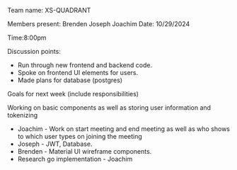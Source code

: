 
Team name: XS-QUADRANT

Members present:
Brenden
Joseph
Joachim
Date: 10/29/2024

Time:8:00pm

Discussion points:

* Run through new frontend and backend code.
* Spoke on frontend UI elements for users.
* Made plans for database (postgres)


Goals for next week (include responsibilities)

Working on basic components as well as storing user information and tokenizing

* Joachim - Work on start meeting and end meeting as well as who shows to which user types on joining the meeting
* Joseph - JWT, Database.
* Brenden - Material UI wireframe components.
* Research go implementation - Joachim